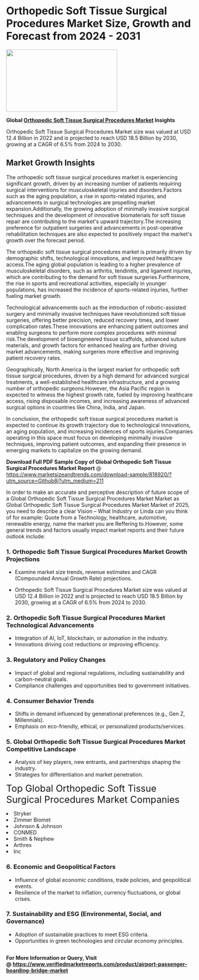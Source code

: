 <H1>Orthopedic Soft Tissue Surgical Procedures Market Size, Growth and Forecast from 2024 - 2031</H1><img class="aligncenter size-medium wp-image-584254" src="https://thirdeyenews.in/wp-content/uploads/2024/09/Global-Market-Research-300x168.jpeg" alt="" width="300" height="168" /><p><strong>Global&nbsp;<a href="https://www.marketsizeandtrends.com/download-sample/818920/?utm_source=Github8j?utm_medium=211">Orthopedic Soft Tissue Surgical Procedures Market</a> Insights</strong></p><p>Orthopedic Soft Tissue Surgical Procedures Market size was valued at USD 12.4 Billion in 2022 and is projected to reach USD 18.5 Billion by 2030, growing at a CAGR of 6.5% from 2024 to 2030.</p><p><h2>Market Growth Insights</h2> <p>The orthopedic soft tissue surgical procedures market is experiencing significant growth, driven by an increasing number of patients requiring surgical interventions for musculoskeletal injuries and disorders.Factors such as the aging population, a rise in sports-related injuries, and advancements in surgical technologies are propelling market expansion.Additionally, the growing adoption of minimally invasive surgical techniques and the development of innovative biomaterials for soft tissue repair are contributing to the market's upward trajectory.The increasing preference for outpatient surgeries and advancements in post-operative rehabilitation techniques are also expected to positively impact the market's growth over the forecast period.</p> <p>The orthopedic soft tissue surgical procedures market is primarily driven by demographic shifts, technological innovations, and improved healthcare access.The aging global population is leading to a higher prevalence of musculoskeletal disorders, such as arthritis, tendinitis, and ligament injuries, which are contributing to the demand for soft tissue surgeries.Furthermore, the rise in sports and recreational activities, especially in younger populations, has increased the incidence of sports-related injuries, further fueling market growth.</p> <p>Technological advancements such as the introduction of robotic-assisted surgery and minimally invasive techniques have revolutionized soft tissue surgeries, offering better precision, reduced recovery times, and lower complication rates.These innovations are enhancing patient outcomes and enabling surgeons to perform more complex procedures with minimal risk.The development of bioengineered tissue scaffolds, advanced suture materials, and growth factors for enhanced healing are further driving market advancements, making surgeries more effective and improving patient recovery rates.</p> <p>Geographically, North America is the largest market for orthopedic soft tissue surgical procedures, driven by a high demand for advanced surgical treatments, a well-established healthcare infrastructure, and a growing number of orthopedic surgeons.However, the Asia Pacific region is expected to witness the highest growth rate, fueled by improving healthcare access, rising disposable incomes, and increasing awareness of advanced surgical options in countries like China, India, and Japan.</p> <p>In conclusion, the orthopedic soft tissue surgical procedures market is expected to continue its growth trajectory due to technological innovations, an aging population, and increasing incidences of sports injuries.Companies operating in this space must focus on developing minimally invasive techniques, improving patient outcomes, and expanding their presence in emerging markets to capitalize on the growing demand.</p> <p><span class=""><strong>Download Full PDF Sample Copy of Global Orthopedic Soft Tissue Surgical Procedures Market Report</strong> @ <a href="https://www.marketsizeandtrends.com/download-sample/818920/?utm_source=Github8j?utm_medium=211" target="_blank">https://www.marketsizeandtrends.com/download-sample/818920/?utm_source=Github8j?utm_medium=211</a></span></p><p>In order to make an accurate and perceptive description of future scope of a Global&nbsp;Orthopedic Soft Tissue Surgical Procedures Market Market as Global&nbsp;Orthopedic Soft Tissue Surgical Procedures Market Market of 2025, you need to describe a clear Vision &ndash; What Industry or Linda can you think of for example: Quote from a Technology, healthcare, automotive, renewable energy, name the market you are Reffering to.However, some general trends and factors usually impact market reports and their future outlook include:</p><h3>1.&nbsp;<strong>Orthopedic Soft Tissue Surgical Procedures Market Growth Projections</strong></h3><ul><li>Examine market size trends, revenue estimates and CAGR (Compounded Annual Growth Rate) projections.</li><li><p>Orthopedic Soft Tissue Surgical Procedures Market size was valued at USD 12.4 Billion in 2022 and is projected to reach USD 18.5 Billion by 2030, growing at a CAGR of 6.5% from 2024 to 2030.</p></li></ul><h3>2.&nbsp;<strong>Orthopedic Soft Tissue Surgical Procedures Market Technological Advancements</strong></h3><ul><li>Integration of AI, IoT, blockchain, or automation in the industry.</li><li>Innovations driving cost reductions or improving efficiency.</li></ul><h3>3.&nbsp;<strong>Regulatory and Policy Changes</strong></h3><ul><li>Impact of global and regional regulations, including sustainability and carbon-neutral goals.</li><li>Compliance challenges and opportunities tied to government initiatives.</li></ul><h3>4.&nbsp;<strong>Consumer Behavior Trends</strong></h3><ul><li>Shifts in demand influenced by generational preferences (e.g., Gen Z, Millennials).</li><li>Emphasis on eco-friendly, ethical, or personalized products/services.</li></ul><h3>5.&nbsp;<strong>Global Orthopedic Soft Tissue Surgical Procedures Market Competitive Landscape</strong></h3><ul><li>Analysis of key players, new entrants, and partnerships shaping the industry.</li><li>Strategies for differentiation and market penetration.</li></ul><p data-pm-slice="1 1 []"><span style="color: inherit; font-family: inherit; font-size: 25px;">Top Global Orthopedic Soft Tissue Surgical Procedures Market Companies</span></p><div class="" data-test-id=""><p><li>Stryker</li><li> Zimmer Biomet</li><li> Johnson & Johnson</li><li> CONMED</li><li> Smith & Nephew</li><li> Arthrex</li><li> Inc</li></p></div><h3>6.&nbsp;<strong>Economic and Geopolitical Factors</strong></h3><ul><li>Influence of global economic conditions, trade policies, and geopolitical events.</li><li>Resilience of the market to inflation, currency fluctuations, or global crises.</li></ul><h3>7.&nbsp;<strong>Sustainability and ESG (Environmental, Social, and Governance)</strong></h3><ul><li>Adoption of sustainable practices to meet ESG criteria.</li><li>Opportunities in green technologies and circular economy principles.</li></ul><h2><strong style="font-size: 14px;">For More Information or Query, Visit @&nbsp;</strong><a style="background-color: #ffffff; font-size: 14px;" href="https://www.marketsizeandtrends.com/report/orthopedic-soft-tissue-surgical-procedures-market/" target="_blank">https://www.verifiedmarketreports.com/product/airport-passenger-boarding-bridge-market</a></h2>